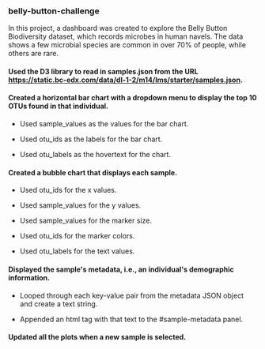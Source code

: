 ### belly-button-challenge

In this project, a dashboard was created to explore the Belly Button Biodiversity dataset, which records microbes in human navels. The data shows a few microbial species are common in over 70% of people, while others are rare. 

#### Used the D3 library to read in samples.json from the URL https://static.bc-edx.com/data/dl-1-2/m14/lms/starter/samples.json.

#### Created a horizontal bar chart with a dropdown menu to display the top 10 OTUs found in that individual.

- Used sample_values as the values for the bar chart.

- Used otu_ids as the labels for the bar chart.

- Used otu_labels as the hovertext for the chart.

#### Created a bubble chart that displays each sample.

- Used otu_ids for the x values.

- Used sample_values for the y values.

- Used sample_values for the marker size.

- Used otu_ids for the marker colors.

- Used otu_labels for the text values.

#### Displayed the sample's metadata, i.e., an individual's demographic information.

- Looped through each key-value pair from the metadata JSON object and create a text string.

- Appended an html tag with that text to the #sample-metadata panel.

#### Updated all the plots when a new sample is selected. 
